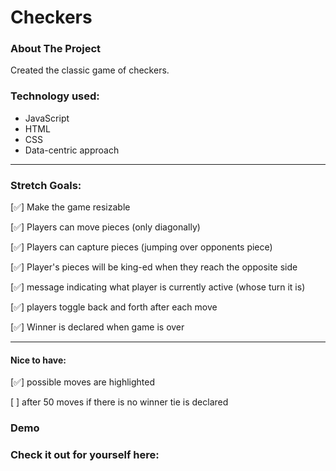# Checkers

### About The Project

Created the classic game of checkers.

### Technology used:

- JavaScript
- HTML
- CSS
- Data-centric approach

---

### Stretch Goals:

[✅] Make the game resizable

[✅] Players can move pieces (only diagonally)

[✅] Players can capture pieces (jumping over opponents piece)

[✅] Player's pieces will be king-ed when they reach the opposite side

[✅] message indicating what player is currently active (whose turn it is)

[✅] players toggle back and forth after each move

[✅] Winner is declared when game is over

---

#### Nice to have:

[✅] possible moves are highlighted

[ ] after 50 moves if there is no winner tie is declared

### Demo

### Check it out for yourself here:
